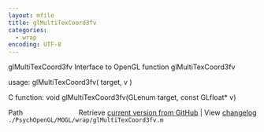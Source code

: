 ```yaml
---
layout: mfile
title: glMultiTexCoord3fv
categories:
  - wrap
encoding: UTF-8
---
```


glMultiTexCoord3fv  Interface to OpenGL function glMultiTexCoord3fv

usage:  glMultiTexCoord3fv( target, v )

C function:  void glMultiTexCoord3fv(GLenum target, const GLfloat\* v)


<div class="code_header" style="text-align:right;">
  <span style="float:left;">Path&nbsp;&nbsp;</span> <span class="counter">Retrieve <a href=
  "https://raw.github.com/Psychtoolbox-3/Psychtoolbox-3/beta/./PsychOpenGL/MOGL/wrap/glMultiTexCoord3fv.m">current version from GitHub</a> | View <a href=
  "https://github.com/Psychtoolbox-3/Psychtoolbox-3/commits/beta/./PsychOpenGL/MOGL/wrap/glMultiTexCoord3fv.m">changelog</a></span>
</div>
<div class="code">
  <code>./PsychOpenGL/MOGL/wrap/glMultiTexCoord3fv.m</code>
</div>
